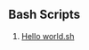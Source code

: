 

## Bash Scripts


1. [Hello world.sh](https://github.com/Mohamed-Mo7sen/Bash-Scripts/blob/main/scripts/hello%20world.sh)
